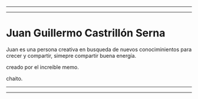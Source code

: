 
------------


------------

# Juan Guillermo Castrillón Serna 

Juan es una persona creativa en busqueda de nuevos conociminientos para crecer y compartir, simepre compartir buena energía.

creado por el increible memo.

chaito.

------------


------------